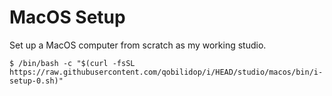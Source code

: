 # MacOS Setup

Set up a MacOS computer from scratch as my working studio.

```console
$ /bin/bash -c "$(curl -fsSL https://raw.githubusercontent.com/qobilidop/i/HEAD/studio/macos/bin/i-setup-0.sh)"
```
